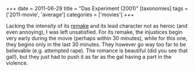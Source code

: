 +++
date = 2011-06-29
title = "Das Experiment (2001)"
[taxonomies]
tags = ['2011-movie', 'average']
categories = ['movies']
+++

Lacking the intensity of its [remake] and its lead character not as
heroic (and even annoying), I was left unsatisfied. For its remake, the
injustices begin very early during the movie (perhaps within 30
minutes), while for this one, they begins only in the last 30 minutes.
They however go way too far to be believable (e.g. attempted rape). The
romance is beautiful (did you see that gal!), but they just had to push
it as far as the gal having a part in the violence.

  [remake]: @/the-experiment-2010.md
